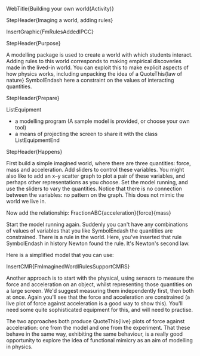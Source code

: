 WebTitle{Building your own world(Activity)}

StepHeader{Imaging a world, adding rules}

InsertGraphic{FmRulesAddedIPCC}

StepHeader{Purpose}

A modelling package is used to create a world with which students interact. Adding rules to this world corresponds to making empirical discoveries made in the lived-in world. You can exploit this  to make explicit aspects of how physics works, including unpacking the idea of a QuoteThis{law of nature} SymbolEndash here a constraint on the values of interacting quantities.

StepHeader{Prepare}

ListEquipment
- a modelling program (A sample model is provided, or choose your own tool)
- a means of projecting the screen to share it with the class
ListEquipmentEnd

StepHeader{Happens}

First build  a simple imagined world, where there are three quantities: force, mass and acceleration. Add sliders to control these variables. You might also like to add an x&ndash;y scatter graph to plot a pair of these variables, and perhaps other representations as you choose. Set the model running, and use the sliders to vary  the quantities. Notice that there is no connection between the variables: no pattern on the graph. This does not mimic the world we live in.

Now add the relationship: FractionABC{acceleration}{force}{mass}

Start the model running again. Suddenly you can't have any combinations of values of variables that you like SymbolEndash the quantities are constrained. There is a rule in the world. Here, you've inserted that rule SymbolEndash in history Newton found the rule. It's Newton's second law.

Here is a simplified model that you can use:

InsertCMR{FmImaginedWordlRulesSupportCMRS}

Another approach is to start with the physical, using sensors to measure the force and acceleration on an object, whilst representing those quantities on a large screen. We'd suggest measuring them independently first, then both at once. Again you'll see that the force and acceleration are constrained (a live plot of force against acceleration is a good way to show this). You'll need some quite sophisticated equipment for this, and will need to practise.

The two approaches both produce QuoteThis{live} plots of force against acceleration: one from the model and one from the experiment. That these behave in the same way, exhibiting the same behaviour, is a really good opportunity to explore the idea of functional mimicry as an aim of modelling in physics.

